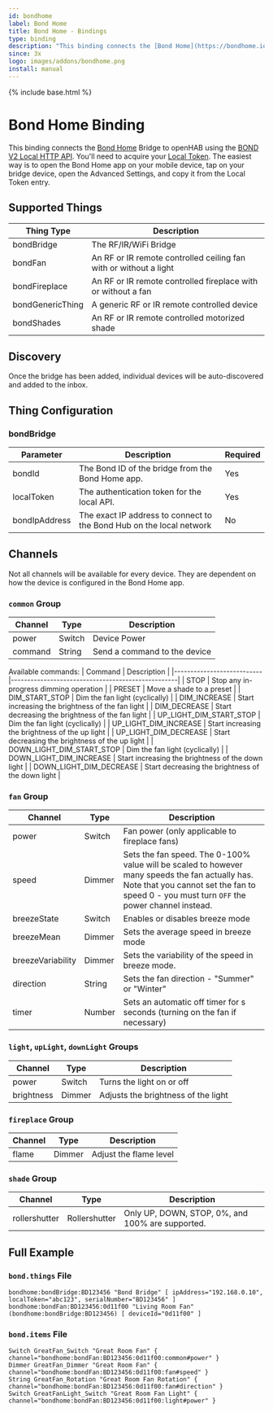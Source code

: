 ```yaml
---
id: bondhome
label: Bond Home
title: Bond Home - Bindings
type: binding
description: "This binding connects the [Bond Home](https://bondhome.io/) Bridge to openHAB using the [BOND V2 Local HTTP API](http://docs-local.appbond.com)."
since: 3x
logo: images/addons/bondhome.png
install: manual
---
```


<!-- Attention authors: Do not edit directly. Please add your changes to the appropriate source repository -->

{% include base.html %}

# Bond Home Binding

This binding connects the [Bond Home](https://bondhome.io/) Bridge to openHAB using the [BOND V2 Local HTTP API](http://docs-local.appbond.com).
You'll need to acquire your [Local Token](http://docs-local.appbond.com/#section/Getting-Started/Getting-the-Bond-Token).
The easiest way is to open the Bond Home app on your mobile device, tap on your bridge device, open the Advanced Settings, and copy it from the Local Token entry.

## Supported Things

| Thing Type       | Description                                                       |
|------------------|-------------------------------------------------------------------|
| bondBridge       | The RF/IR/WiFi Bridge                                             |
| bondFan          | An RF or IR remote controlled ceiling fan with or without a light |
| bondFireplace    | An RF or IR remote controlled fireplace with or without a fan     |
| bondGenericThing | A generic RF or IR remote controlled device                       |
| bondShades       | An RF or IR remote controlled motorized shade                     |

## Discovery

Once the bridge has been added, individual devices will be auto-discovered and added to the inbox.

## Thing Configuration

### bondBridge

| Parameter          | Description                                                           | Required |
|--------------------|-----------------------------------------------------------------------|----------|
| bondId             | The Bond ID of the bridge from the Bond Home app.                     | Yes      |
| localToken         | The authentication token for the local API.                           | Yes      |
| bondIpAddress      | The exact IP address to connect to the Bond Hub on the local network  | No       |

## Channels

Not all channels will be available for every device.
They are dependent on how the device is configured in the Bond Home app.

### `common` Group

| Channel    | Type     | Description                                                     |
|------------|----------|-----------------------------------------------------------------|
| power      | Switch   | Device Power                                                    |
| command    | String   | Send a command to the device                                    |

Available commands:
| Command                   | Description                                       |
|---------------------------|---------------------------------------------------|
| STOP                      | Stop any in-progress dimming operation            |
| PRESET                    | Move a shade to a preset                          |
| DIM_START_STOP            | Dim the fan light (cyclically)                    |
| DIM_INCREASE              | Start increasing the brightness of the fan light  |
| DIM_DECREASE              | Start decreasing the brightness of the fan light  |
| UP_LIGHT_DIM_START_STOP   | Dim the fan light (cyclically)                    |
| UP_LIGHT_DIM_INCREASE     | Start increasing the brightness of the up light   |
| UP_LIGHT_DIM_DECREASE     | Start decreasing the brightness of the up light   |
| DOWN_LIGHT_DIM_START_STOP | Dim the fan light (cyclically)                    |
| DOWN_LIGHT_DIM_INCREASE   | Start increasing the brightness of the down light |
| DOWN_LIGHT_DIM_DECREASE   | Start decreasing the brightness of the down light |

### `fan` Group

| Channel           | Type     | Description                                       |
|-------------------|----------|---------------------------------------------------|
| power             | Switch   | Fan power (only applicable to fireplace fans)     |
| speed             | Dimmer   | Sets the fan speed. The 0-100% value will be scaled to however many speeds the fan actually has. Note that you cannot set the fan to speed 0 - you must turn `OFF` the power channel instead. |
| breezeState       | Switch   | Enables or disables breeze mode                   |
| breezeMean        | Dimmer   | Sets the average speed in breeze mode             |
| breezeVariability | Dimmer   | Sets the variability of the speed in breeze mode. |
| direction         | String   | Sets the fan direction - "Summer" or "Winter"     |
| timer             | Number   | Sets an automatic off timer for s seconds (turning on the fan if necessary) |

### `light`, `upLight`, `downLight` Groups

| Channel         | Type   | Description                                            |
|-----------------|--------|--------------------------------------------------------|
| power           | Switch | Turns the light on or off                              |
| brightness      | Dimmer | Adjusts the brightness of the light                    |

### `fireplace` Group

| Channel  | Type   | Description                            |
|----------|--------|----------------------------------------|
| flame    | Dimmer | Adjust the flame level                 |

### `shade` Group

| Channel       | Type          | Description                                      |
|---------------|---------------|--------------------------------------------------|
| rollershutter | Rollershutter | Only UP, DOWN, STOP, 0%, and 100% are supported. |

## Full Example

### `bond.things` File

```
bondhome:bondBridge:BD123456 "Bond Bridge" [ ipAddress="192.168.0.10", localToken="abc123", serialNumber="BD123456" ]
bondhome:bondFan:BD123456:0d11f00 "Living Room Fan" (bondhome:bondBridge:BD123456) [ deviceId="0d11f00" ]
```

### `bond.items` File

```
Switch GreatFan_Switch "Great Room Fan" { channel="bondhome:bondFan:BD123456:0d11f00:common#power" }
Dimmer GreatFan_Dimmer "Great Room Fan" { channel="bondhome:bondFan:BD123456:0d11f00:fan#speed" }
String GreatFan_Rotation "Great Room Fan Rotation" { channel="bondhome:bondFan:BD123456:0d11f00:fan#direction" }
Switch GreatFanLight_Switch "Great Room Fan Light" { channel="bondhome:bondFan:BD123456:0d11f00:light#power" }
```
